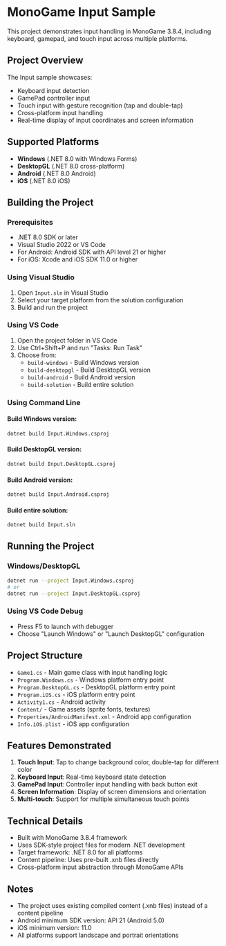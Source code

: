 # MonoGame Input Sample

This project demonstrates input handling in MonoGame 3.8.4, including keyboard, gamepad, and touch input across multiple platforms.

## Project Overview

The Input sample showcases:
- Keyboard input detection
- GamePad controller input
- Touch input with gesture recognition (tap and double-tap)
- Cross-platform input handling
- Real-time display of input coordinates and screen information

## Supported Platforms

- **Windows** (.NET 8.0 with Windows Forms)
- **DesktopGL** (.NET 8.0 cross-platform)
- **Android** (.NET 8.0 Android)
- **iOS** (.NET 8.0 iOS)

## Building the Project

### Prerequisites

- .NET 8.0 SDK or later
- Visual Studio 2022 or VS Code
- For Android: Android SDK with API level 21 or higher
- For iOS: Xcode and iOS SDK 11.0 or higher

### Using Visual Studio

1. Open `Input.sln` in Visual Studio
2. Select your target platform from the solution configuration
3. Build and run the project

### Using VS Code

1. Open the project folder in VS Code
2. Use Ctrl+Shift+P and run "Tasks: Run Task"
3. Choose from:
   - `build-windows` - Build Windows version
   - `build-desktopgl` - Build DesktopGL version
   - `build-android` - Build Android version
   - `build-solution` - Build entire solution

### Using Command Line

#### Build Windows version:
```bash
dotnet build Input.Windows.csproj
```

#### Build DesktopGL version:
```bash
dotnet build Input.DesktopGL.csproj
```

#### Build Android version:
```bash
dotnet build Input.Android.csproj
```

#### Build entire solution:
```bash
dotnet build Input.sln
```

## Running the Project

### Windows/DesktopGL
```bash
dotnet run --project Input.Windows.csproj
# or
dotnet run --project Input.DesktopGL.csproj
```

### Using VS Code Debug
- Press F5 to launch with debugger
- Choose "Launch Windows" or "Launch DesktopGL" configuration

## Project Structure

- `Game1.cs` - Main game class with input handling logic
- `Program.Windows.cs` - Windows platform entry point
- `Program.DesktopGL.cs` - DesktopGL platform entry point
- `Program.iOS.cs` - iOS platform entry point
- `Activity1.cs` - Android activity
- `Content/` - Game assets (sprite fonts, textures)
- `Properties/AndroidManifest.xml` - Android app configuration
- `Info.iOS.plist` - iOS app configuration

## Features Demonstrated

1. **Touch Input**: Tap to change background color, double-tap for different color
2. **Keyboard Input**: Real-time keyboard state detection
3. **GamePad Input**: Controller input handling with back button exit
4. **Screen Information**: Display of screen dimensions and orientation
5. **Multi-touch**: Support for multiple simultaneous touch points

## Technical Details

- Built with MonoGame 3.8.4 framework
- Uses SDK-style project files for modern .NET development
- Target framework: .NET 8.0 for all platforms
- Content pipeline: Uses pre-built .xnb files directly
- Cross-platform input abstraction through MonoGame APIs

## Notes

- The project uses existing compiled content (.xnb files) instead of a content pipeline
- Android minimum SDK version: API 21 (Android 5.0)
- iOS minimum version: 11.0
- All platforms support landscape and portrait orientations
